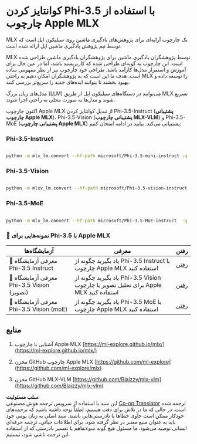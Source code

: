 <!--
CO_OP_TRANSLATOR_METADATA:
{
  "original_hash": "ec5e22bbded16acb7bdb9fa568ab5781",
  "translation_date": "2025-07-16T21:52:41+00:00",
  "source_file": "md/01.Introduction/04/UsingAppleMLXQuantifyingPhi.md",
  "language_code": "fa"
}
-->
# **کوانتایز کردن Phi-3.5 با استفاده از چارچوب Apple MLX**

MLX یک چارچوب آرایه‌ای برای پژوهش‌های یادگیری ماشین روی سیلیکون اپل است که توسط تیم پژوهش یادگیری ماشین اپل ارائه شده است.

MLX توسط پژوهشگران یادگیری ماشین برای پژوهشگران یادگیری ماشین طراحی شده است. این چارچوب به گونه‌ای طراحی شده که کاربرپسند باشد، اما در عین حال برای آموزش و استقرار مدل‌ها کارآمد باشد. طراحی خود چارچوب نیز از نظر مفهومی ساده است. هدف ما این است که به پژوهشگران امکان دهیم به راحتی MLX را توسعه داده و بهبود بخشند تا بتوانند ایده‌های جدید را سریع‌تر بررسی کنند.

مدل‌های زبان بزرگ (LLM) می‌توانند در دستگاه‌های سیلیکون اپل از طریق MLX تسریع شوند و مدل‌ها به صورت محلی به راحتی اجرا شوند.

اکنون چارچوب Apple MLX از تبدیل کوانتایز کردن Phi-3.5-Instruct (**پشتیبانی چارچوب Apple MLX**)، Phi-3.5-Vision (**پشتیبانی چارچوب MLX-VLM**) و Phi-3.5-MoE (**پشتیبانی چارچوب Apple MLX**) پشتیبانی می‌کند. بیایید در ادامه امتحان کنیم:

### **Phi-3.5-Instruct**

```bash

python -m mlx_lm.convert --hf-path microsoft/Phi-3.5-mini-instruct -q

```

### **Phi-3.5-Vision**

```bash

python -m mlxv_lm.convert --hf-path microsoft/Phi-3.5-vision-instruct -q

```

### **Phi-3.5-MoE**

```bash

python -m mlx_lm.convert --hf-path microsoft/Phi-3.5-MoE-instruct  -q

```

### **🤖 نمونه‌هایی برای Phi-3.5 با Apple MLX**

| آزمایشگاه‌ها    | معرفی | رفتن |
| -------- | ------- |  ------- |
| 🚀 معرفی آزمایشگاه Phi-3.5 Instruct  | یاد بگیرید چگونه از Phi-3.5 Instruct با چارچوب Apple MLX استفاده کنید   |  [رفتن](../../../../../code/09.UpdateSamples/Aug/mlx-phi35-instruct.ipynb)    |
| 🚀 معرفی آزمایشگاه Phi-3.5 Vision (تصویر) | یاد بگیرید چگونه از Phi-3.5 Vision برای تحلیل تصویر با چارچوب Apple MLX استفاده کنید     |  [رفتن](../../../../../code/09.UpdateSamples/Aug/mlx-phi35-vision.ipynb)    |
| 🚀 معرفی آزمایشگاه Phi-3.5 Vision (moE)   | یاد بگیرید چگونه از Phi-3.5 MoE با چارچوب Apple MLX استفاده کنید  |  [رفتن](../../../../../code/09.UpdateSamples/Aug/mlx-phi35-moe.ipynb)    |

## **منابع**

1. آشنایی با چارچوب Apple MLX [https://ml-explore.github.io/mlx/](https://ml-explore.github.io/mlx/)

2. مخزن GitHub چارچوب Apple MLX [https://github.com/ml-explore](https://github.com/ml-explore/mlx)

3. مخزن GitHub MLX-VLM [https://github.com/Blaizzy/mlx-vlm](https://github.com/Blaizzy/mlx-vlm)

**سلب مسئولیت**:  
این سند با استفاده از سرویس ترجمه هوش مصنوعی [Co-op Translator](https://github.com/Azure/co-op-translator) ترجمه شده است. در حالی که ما در تلاش برای دقت هستیم، لطفاً توجه داشته باشید که ترجمه‌های خودکار ممکن است حاوی خطاها یا نادرستی‌هایی باشند. سند اصلی به زبان بومی خود باید به عنوان منبع معتبر در نظر گرفته شود. برای اطلاعات حیاتی، ترجمه حرفه‌ای انسانی توصیه می‌شود. ما مسئول هیچ گونه سوءتفاهم یا تفسیر نادرستی که از استفاده این ترجمه ناشی شود، نیستیم.